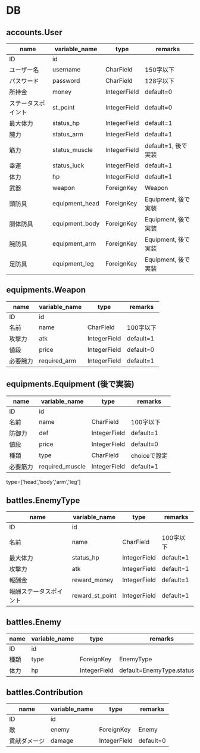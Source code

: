 # DB

## accounts.User

|name|variable_name|type|remarks|
|-|-|-|-|
|ID|id|||
|ユーザー名|username|CharField|150字以下|
|パスワード|password|CharField|128字以下|
|所持金|money|IntegerField|default=0|
|ステータスポイント|st_point|IntegerField|default=0|
|最大体力|status_hp|IntegerField|default=1|
|腕力|status_arm|IntegerField|default=1|
|筋力|status_muscle|IntegerField|default=1, 後で実装|
|幸運|status_luck|IntegerField|default=1|
|体力|hp|IntegerField|default=1|
|武器|weapon|ForeignKey|Weapon|
|頭防具|equipment_head|ForeignKey|Equipment, 後で実装|
|胴体防具|equipment_body|ForeignKey|Equipment, 後で実装|
|腕防具|equipment_arm|ForeignKey|Equipment, 後で実装|
|足防具|equipment_leg|ForeignKey|Equipment, 後で実装|

## equipments.Weapon

|name|variable_name|type|remarks|
|-|-|-|-|
|ID|id|||
|名前|name|CharField|100字以下|
|攻撃力|atk|IntegerField|default=1|
|値段|price|IntegerField|default=0|
|必要腕力|required_arm|IntegerField|default=1|

## equipments.Equipment (後で実装)

|name|variable_name|type|remarks|
|-|-|-|-|
|ID|id|||
|名前|name|CharField|100字以下|
|防御力|def|IntegerField|default=1|
|値段|price|IntegerField|default=0|
|種類|type|CharField|choiceで設定|
|必要筋力|required_muscle|IntegerField|default=1|

type=['head','body','arm','leg']

## battles.EnemyType

|name|variable_name|type|remarks|
|-|-|-|-|
|ID|id|||
|名前|name|CharField|100字以下|
|最大体力|status_hp|IntegerField|default=1|
|攻撃力|atk|IntegerField|default=1|
|報酬金|reward_money|IntegerField|default=1|
|報酬ステータスポイント|reward_st_point|IntegerField|default=1|

## battles.Enemy

|name|variable_name|type|remarks|
|-|-|-|-|
|ID|id|||
|種類|type|ForeignKey|EnemyType|
|体力|hp|IntegerField|default=EnemyType.status_hp|

## battles.Contribution

|name|variable_name|type|remarks|
|-|-|-|-|
|ID|id|||
|敵|enemy|ForeignKey|Enemy|
|貢献ダメージ|damage|IntegerField|default=0|
